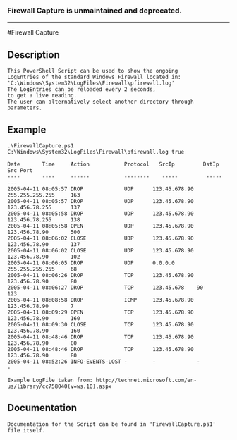 ### Firewall Capture is unmaintained and deprecated. ###

- - -

#Firewall Capture

## Description

    This PowerShell Script can be used to show the ongoing
    LogEntries of the standard Windows Firewall located in:
    'C:\Windows\System32\LogFiles\Firewall\pfirewall.log'
    The LogEntries can be reloaded every 2 seconds,
    to get a live reading.
    The user can alternatively select another directory through
    parameters.

## Example

    .\FirewallCapture.ps1 C:\Windows\System32\LogFiles\Firewall\pfirewall.log true
    
    Date       Time     Action           Protocol   SrcIp         DstIp           Src Port
    ----       ----     ------           --------    -----         -----           ---
    2005-04-11 08:05:57 DROP             UDP      123.45.678.90 255.255.255.255     163
    2005-04-11 08:05:57 DROP             UDP      123.45.678.90 123.456.78.255      137
    2005-04-11 08:05:58 DROP             UDP      123.45.678.90 123.456.78.255      138
    2005-04-11 08:05:58 OPEN             UDP      123.45.678.90 123.456.78.90       500
    2005-04-11 08:06:02 CLOSE            UDP      123.45.678.90 123.456.78.90       137
    2005-04-11 08:06:02 CLOSE            UDP      123.45.678.90 123.456.78.90       102
    2005-04-11 08:06:05 DROP             UDP      0.0.0.0       255.255.255.255     68
    2005-04-11 08:06:26 DROP             TCP      123.45.678.90 123.456.78.90       80
    2005-04-11 08:06:27 DROP             TCP      123.45.678    90                  123
    2005-04-11 08:08:58 DROP             ICMP     123.45.678.90 123.456.78.90       7
    2005-04-11 08:09:29 OPEN             TCP      123.45.678.90 123.456.78.90       160
    2005-04-11 08:09:30 CLOSE            TCP      123.45.678.90 123.456.78.90       160
    2005-04-11 08:48:46 DROP             TCP      123.45.678.90 123.456.78.90       80
    2005-04-11 08:48:46 DROP             TCP      123.45.678.90 123.456.78.90       80
    2005-04-11 08:52:26 INFO-EVENTS-LOST -        -             -                   -

    Example LogFile taken from: http://technet.microsoft.com/en-us/library/cc758040(v=ws.10).aspx
    
## Documentation

    Documentation for the Script can be found in 'FirewallCapture.ps1' file itself.